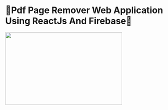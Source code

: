 # 🎉Pdf Page Remover Web Application Using ReactJs And Firebase🎉
<div> 
  <img src="https://github.com/Shanu-Git2002/PdfPageRemover-/assets/121647061/2ef117b9-8d20-44ff-8801-ce32c964fd35.png"
" width="370" height="230px"> 
</div>
